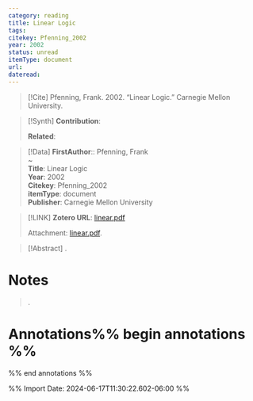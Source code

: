 ```yaml
---
category: reading
title: Linear Logic
tags: 
citekey: Pfenning_2002
year: 2002
status: unread
itemType: document
url: 
dateread:
---
```


> [!Cite]
> Pfenning, Frank. 2002. “Linear Logic.” Carnegie Mellon University.

>[!Synth]
>**Contribution**: 
>
>**Related**: 
>

>[!Data]
> **FirstAuthor**:: Pfenning, Frank  
~    
> **Title**: Linear Logic  
> **Year**: 2002   
> **Citekey**: Pfenning_2002  
> **itemType**: document  
> **Publisher**: Carnegie Mellon University    

> [!LINK] 
>**Zotero URL**: [linear.pdf](zotero://select/library/items/QZUEPCAZ)  
>
>  Attachment: [linear.pdf](file:///home/jpyamamoto/Zotero/storage/QZUEPCAZ/linear.pdf).



> [!Abstract]
>.
> 
# Notes
>.


# Annotations%% begin annotations %%


%% end annotations %%

%% Import Date: 2024-06-17T11:30:22.602-06:00 %%
